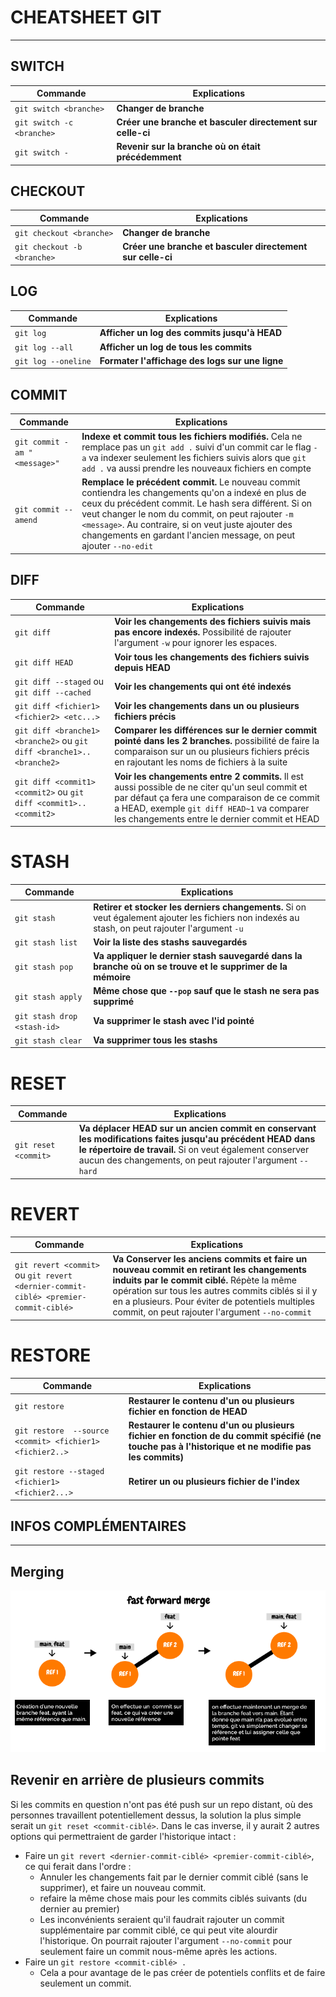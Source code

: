 # CHEATSHEET GIT
---

## SWITCH

| Commande | Explications |
| - | - |
| `git switch <branche>` | **Changer de branche**|
| `git switch -c <branche>`| **Créer une branche et basculer directement sur celle-ci** |
| `git switch -` | **Revenir sur la branche où on était précédemment** |

## CHECKOUT

| Commande | Explications |
| - | - |
| `git checkout <branche>` | **Changer de branche**|
| `git checkout -b <branche>`| **Créer une branche et basculer directement sur celle-ci** |

## LOG

| Commande | Explications |
| - | - |
|`git log` | **Afficher un log des commits jusqu'à HEAD** | 
|  `git log --all` | **Afficher un log de tous les commits** |
| `git log --oneline` | **Formater l'affichage des logs sur une ligne** |

## COMMIT

| Commande| Explications |
| - | - |
| `git commit -am "<message>"` |  **Indexe et commit tous les fichiers modifiés.** Cela ne remplace pas un `git add .` suivi d'un commit car le flag `-a` va indexer seulement les fichiers suivis alors que `git add .` va aussi prendre les nouveaux fichiers en compte |
|  `git commit --amend` | **Remplace le précédent commit.** Le nouveau commit contiendra les changements qu'on a indexé en plus de ceux du précédent commit. Le hash sera différent. Si on veut changer le nom du commit, on peut rajouter `-m <message>`. Au contraire, si on veut juste ajouter des changements en gardant l'ancien message, on peut ajouter `--no-edit`|

## DIFF

| Commande| Explications |
| - | - |
| `git diff` | **Voir les changements  des fichiers suivis mais pas encore indexés.** Possibilité de rajouter l'argument `-w` pour ignorer les espaces. |
| `git diff HEAD` | **Voir tous les changements des fichiers suivis depuis HEAD** |
| `git diff --staged` ou `git diff --cached` | **Voir les changements qui ont été indexés** |
| `git diff <fichier1> <fichier2> <etc...>` | **Voir les changements dans un ou plusieurs fichiers précis** |
|  `git diff <branche1> <branche2>` ou `git diff <branche1>..<branche2>` | **Comparer les différences sur le dernier commit pointé dans les 2 branches.** possibilité de faire la comparaison sur un ou plusieurs fichiers précis en rajoutant les noms de fichiers à la suite|
| `git diff <commit1> <commit2>` ou `git diff <commit1>..<commit2>`|**Voir les changements entre 2 commits.** Il est aussi possible de ne citer qu'un seul commit et par défaut ça fera une comparaison de ce commit a HEAD, exemple `git diff HEAD~1` va comparer les changements entre le dernier commit et HEAD

# STASH

| Commande| Explications |
| - | - |
| `git stash` | **Retirer et stocker les derniers changements.** Si on veut également ajouter les fichiers non indexés au stash, on peut rajouter l'argument `-u` |
| `git stash list` | **Voir la liste des stashs sauvegardés** |
| `git stash pop` | **Va appliquer le dernier stash sauvegardé dans la branche où on se trouve et le supprimer de la mémoire** |
| `git stash apply` | **Même chose que `--pop` sauf que le stash ne sera pas supprimé** |
|`git stash drop <stash-id>`| **Va supprimer le stash avec l'id pointé**|
|`git stash clear`| **Va supprimer tous les stashs**|

# RESET

| Commande | Explications |
| - | - |
| `git reset <commit>` | **Va déplacer HEAD sur un ancien commit en conservant les modifications faites jusqu'au précédent HEAD dans le répertoire de travail.** Si on veut également conserver aucun des changements, on peut rajouter l'argument `--hard` |

# REVERT 

| Commande | Explications |
| - | - |
| `git revert <commit>` ou `git revert <dernier-commit-ciblé> <premier-commit-ciblé>`| **Va Conserver les anciens commits et faire un nouveau commit en retirant les changements induits par le commit ciblé.** Répète la même opération sur tous les autres commits ciblés si il y en a plusieurs. Pour éviter de potentiels multiples commit, on peut rajouter l'argument `--no-commit` |

# RESTORE

| Commande | Explications |
| - | - |
| `git restore` | **Restaurer le contenu d'un ou plusieurs fichier en fonction de HEAD** |
| `git restore  --source <commit> <fichier1> <fichier2..>` | **Restaurer le contenu d'un ou plusieurs fichier en fonction de du commit spécifié (ne touche pas à l'historique et ne modifie pas les commits)** |
| `git restore --staged <fichier1> <fichier2...>` | **Retirer un ou plusieurs fichier de l'index** |


## INFOS COMPLÉMENTAIRES
---

## Merging

 ![ffmerge](./screens/fast_foward_merge.png)

## Revenir en arrière de plusieurs commits

Si les commits en question n'ont pas été push sur un repo distant, où des personnes travaillent potentiellement dessus, la solution la plus simple serait un `git reset <commit-ciblé>`. Dans le cas inverse, il y aurait 2 autres options qui permettraient de garder l'historique intact : 

- Faire un `git revert <dernier-commit-ciblé> <premier-commit-ciblé>`, ce qui ferait dans l'ordre : 
  - Annuler les changements fait par le dernier commit ciblé (sans le supprimer), et faire un nouveau commit.
  - refaire la même chose mais pour les commits ciblés suivants (du dernier au premier)
  - Les inconvénients seraient qu'il faudrait rajouter un commit supplémentaire par commit ciblé, ce qui peut vite alourdir l'historique. On pourrait rajouter l'argument `--no-commit` pour seulement faire un commit nous-même après les actions.
- Faire un `git restore <commit-ciblé> .`
  - Cela a pour avantage de le pas créer de potentiels conflits et de faire seulement un commit.
